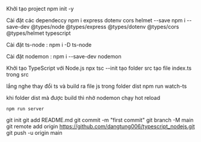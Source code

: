 Khởi tạo project 
    npm init -y

Cài đặt các dependeccy
    npm i express dotenv cors helmet --save
    npm i --save-dev @types/node @types/express @types/dotenv @types/cors @types/helmet typescript

Cài đặt ts-node : 
    npm i -D ts-node

Cài đặt nodemon :
    npm i --save-dev nodemon

Khởi tạo TypeScript với Node.js
    npx tsc --init
    tạo folder src
    tạo file index.ts trong src

lắng nghe thay đổi ts và build ra file js trong folder dist
    npm run watch-ts

khi folder dist mà được build thì nhờ nodemon chạy hot reload

    npm run server 

git init
git add README.md
git commit -m "first commit"
git branch -M main
git remote add origin https://github.com/dangtung006/typescript_nodejs.git
git push -u origin main
